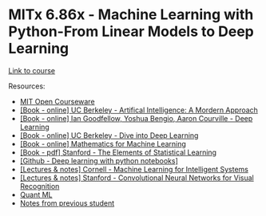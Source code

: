 # MITx 6.86x - Machine Learning with Python-From Linear Models to Deep Learning

[Link to course](https://learning.edx.org/course/course-v1:MITx+6.86x+1T2021/home) <br/>

Resources:
- [MIT Open Courseware](https://ocw.mit.edu/courses/electrical-engineering-and-computer-science/6-867-machine-learning-fall-2006/index.htm)<br/>
- [[Book - online] UC Berkeley - Artifical Intelligence: A Mordern Approach](http://aima.cs.berkeley.edu/) <br/>
- [[Book - online] Ian Goodfellow, Yoshua Bengio, Aaron Courville - Deep Learning](https://www.deeplearningbook.org/) <br/>
- [[Book - online] UC Berkeley - Dive into Deep Learning](https://d2l.ai/chapter_preface/index.html)</br>
- [[Book - online] Mathematics for Machine Learning](https://mml-book.github.io/)
- [[Book - pdf] Stanford - The Elements of Statistical Learning](https://web.stanford.edu/~hastie/ElemStatLearn/) <br/>
- [[Github - Deep learning with python notebooks]](https://github.com/fchollet/deep-learning-with-python-notebooks) <br/>
- [[Lectures & notes] Cornell - Machine Learning for Intelligent Systems](https://www.cs.cornell.edu/courses/cs4780/2018fa/lectures/) <br/>
- [[Lectures & notes] Stanford - Convolutional Neural Networks for Visual Recognition](https://cs231n.github.io/convolutional-networks/)
- [Quant ML](https://www.quantml.org/) </br>
- [Notes from previous student](https://github.com/sylvaticus/MITx_6.86x) <br/>
